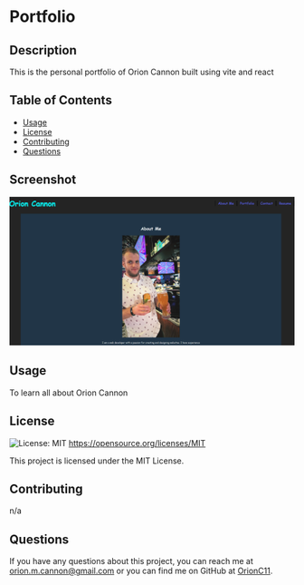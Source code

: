 # Portfolio

## Description

This is the personal portfolio of Orion Cannon built using vite and react

## Table of Contents

- [Usage](#usage)
- [License](#license)
- [Contributing](#contributing)
- [Questions](#questions)

## Screenshot

![Screenshot](./public/PortfolioScreenshot.png)

## Usage

To learn all about Orion Cannon

## License

![License: MIT](https://img.shields.io/badge/License-MIT-yellow.svg)
https://opensource.org/licenses/MIT

This project is licensed under the MIT License.

## Contributing

n/a

## Questions

If you have any questions about this project, you can reach me at orion.m.cannon@gmail.com
or you can find me on GitHub at [OrionC11](https://github.com/OrionC11).
